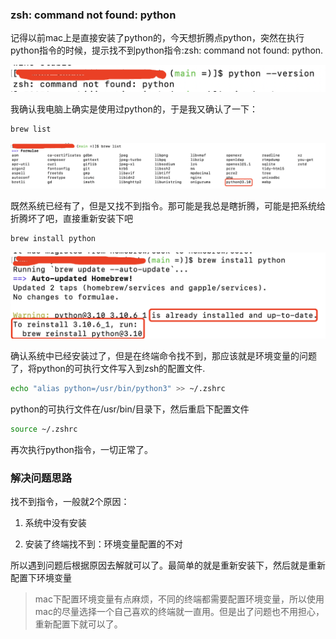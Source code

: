 ### zsh: command not found: python

记得以前mac上是直接安装了python的，今天想折腾点python，突然在执行python指令的时候，提示找不到python指令:zsh: command not found: python.

![找不到python指令](./images/i8.png)

我确认我电脑上确实是使用过python的，于是我又确认了一下：

```bash
brew list
```

![确认了下python是存在的](./images/i9.png)

既然系统已经有了，但是又找不到指令。那可能是我总是瞎折腾，可能是把系统给折腾坏了吧，直接重新安装下吧

```bash
brew install python
```

![重新安装python，提示已经安装过了](./images/i10.png)

确认系统中已经安装过了，但是在终端命令找不到，那应该就是环境变量的问题了，将python的可执行文件写入到zsh的配置文件.

```bash
echo "alias python=/usr/bin/python3" >> ~/.zshrc
```

python的可执行文件在/usr/bin/目录下，然后重启下配置文件

```bash
source ~/.zshrc
```

再次执行python指令，一切正常了。

### 解决问题思路

找不到指令，一般就2个原因：

1. 系统中没有安装

2. 安装了终端找不到：环境变量配置的不对

所以遇到问题后根据原因去解就可以了。最简单的就是重新安装下，然后就是重新配置下环境变量

> mac下配置环境变量有点麻烦，不同的终端都需要配置环境变量，所以使用mac的尽量选择一个自己喜欢的终端就一直用。但是出了问题也不用担心，重新配置下就可以了。